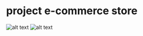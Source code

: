# project e-commerce store
![alt text](https://drive.google.com/file/d/1tT4zAJSPC1m7fjmiv-dOw-y9KoGFSuLi/view?usp=sharing)
![alt text](https://drive.google.com/file/d/1tbHX2pFzraamTtI7h3JRMPWMGYb2kK_o/view?usp=sharing)

